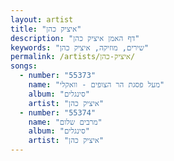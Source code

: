 ```yaml
---
layout: artist
title: "איציק כהן"
description: "דף האמן איציק כהן"
keywords: "שירים, מוזיקה, איציק כהן"
permalink: /artists/איציק-כהן/
songs:
  - number: "55373"
    name: "מעל פסגת הר הצופים - וואקלי"
    album: "סינגלים"
    artist: "איציק כהן"
  - number: "55374"
    name: "מרבים שלום"
    album: "סינגלים"
    artist: "איציק כהן"
---
```

